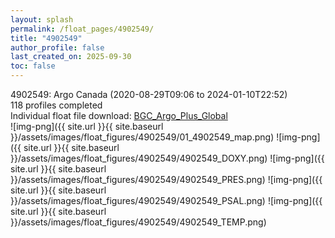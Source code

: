 ```yaml
---
layout: splash
permalink: /float_pages/4902549/
title: "4902549"
author_profile: false
last_created_on: 2025-09-30
toc: false
---
```

 
4902549: Argo Canada (2020-08-29T09:06 to 2024-01-10T22:52)\
118 profiles completed\
Individual float file download: [BGC_Argo_Plus_Global](https://ftp.soest.hawaii.edu/bgc_argo_plus/Individual_Floats/outliers_removed/4902549_Sprof_processed.nc)\
![img-png]({{ site.url }}{{ site.baseurl }}/assets/images/float_figures/4902549/01_4902549_map.png)
![img-png]({{ site.url }}{{ site.baseurl }}/assets/images/float_figures/4902549/4902549_DOXY.png)
![img-png]({{ site.url }}{{ site.baseurl }}/assets/images/float_figures/4902549/4902549_PRES.png)
![img-png]({{ site.url }}{{ site.baseurl }}/assets/images/float_figures/4902549/4902549_PSAL.png)
![img-png]({{ site.url }}{{ site.baseurl }}/assets/images/float_figures/4902549/4902549_TEMP.png)
